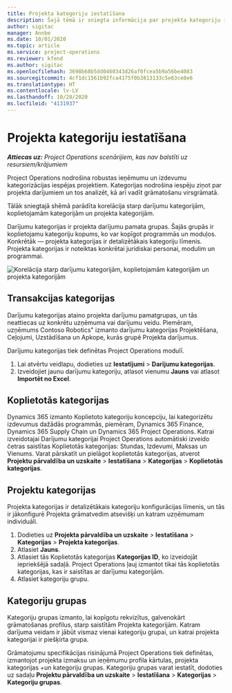 ```yaml
---
title: Projekta kategoriju iestatīšana
description: Šajā tēmā ir sniegta informācija par projekta kategoriju iestatīšanu.
author: sigitac
manager: Annbe
ms.date: 10/01/2020
ms.topic: article
ms.service: project-operations
ms.reviewer: kfend
ms.author: sigitac
ms.openlocfilehash: 3698b68b5dd0460343d26af0fcea5b9a56be4083
ms.sourcegitcommit: 4cf1dc1561b92fca4175f0b3813133c5e63ce8e6
ms.translationtype: HT
ms.contentlocale: lv-LV
ms.lasthandoff: 10/28/2020
ms.locfileid: "4131937"
---
```

# <a name="configure-project-categories"></a>Projekta kategoriju iestatīšana

_**Attiecas uz:** Project Operations scenārijiem, kas nav balstīti uz resursiem/krājumiem_

Project Operations nodrošina robustas ieņēmumu un izdevumu kategorizācijas iespējas projektiem. Kategorijas nodrošina iespēju ziņot par projekta darījumiem un tos analizēt, kā arī vadīt grāmatošanu virsgrāmatā.

Tālāk sniegtajā shēmā parādīta korelācija starp darījumu kategorijām, koplietojamām kategorijām un projekta kategorijām. 

Darījumu kategorijas ir projekta darījumu pamata grupas. Šajās grupās ir koplietojamu kategoriju kopums, ko var kopīgot programmās un moduļos. Konkrētāk — projekta kategorijas ir detalizētākais kategoriju līmenis. Projekta kategorijas ir noteiktas konkrētai juridiskai personai, modulim un programmai.

![Korelācija starp darījumu kategorijām, koplietojamām kategorijām un projekta kategorijām](media/project-categories.png)

## <a name="transaction-categories"></a>Transakcijas kategorijas

Darījumu kategorijas ataino projekta darījumu pamatgrupas, un tās neattiecas uz konkrētu uzņēmuma vai darījumu veidu. Piemēram, uzņēmums Contoso Robotics" izmanto darījumu kategorijas Projektēšana, Ceļojumi, Uzstādīšana un Apkope, kurās grupē Projekta darījumus.

Darījumu kategorijas tiek definētas Project Operations modulī. 
1. Lai atvērtu veidlapu, dodieties uz **Iestatījumi** \> **Darījumu kategorijas**. 
2. Izveidojiet jaunu darījumu kategoriju, atlasot vienumu **Jauns** vai atlasot **Importēt no Excel**.

## <a name="shared-categories"></a>Koplietotās kategorijas

Dynamics 365 izmanto Koplietoto kategoriju koncepciju, lai kategorizētu izdevumus dažādās programmās, piemēram, Dynamics 365 Finance, Dynamics 365 Supply Chain un Dynamics 365 Project Operations. Katrai izveidotajai Darījumu kategorijai Project Operations automātiski izveido četras saistītas Koplietotās kategorijas: Stundas, Izdevumi, Maksas un Vienums. Varat pārskatīt un pielāgot koplietotās kategorijas, atverot **Projektu pārvaldība un uzskaite** \> **Iestatīšana** \> **Kategorijas** \> **Koplietotās kategorijas**.

## <a name="project-categories"></a>Projektu kategorijas

Projekta kategorijas ir detalizētākais kategoriju konfigurācijas līmenis, un tās ir jākonfigurē Projekta grāmatvedim atsevišķi un katram uzņēmumam individuāli.

1. Dodieties uz **Projekta pārvaldība un uzskaite** \> **Iestatīšana** \> **Kategorijas** \> **Projekta kategorijas**.
2. Atlasiet **Jauns**.
3. Atlasiet tās Koplietotās kategorijas **Kategorijas ID**, ko izveidojāt iepriekšējā sadaļā. Project Operations ļauj izmantot tikai tās koplietotās kategorijas, kas ir saistītas ar darījumu kategorijām.
4. Atlasiet kategoriju grupu.

## <a name="category-groups"></a>Kategoriju grupas

Kategoriju grupas izmanto, lai kopīgotu rekvizītus, galvenokārt grāmatošanas profilus, starp saistītām Projekta kategorijām. Katram darījuma veidam ir jābūt vismaz vienai kategoriju grupai, un katrai projekta kategorijai ir piešķirta grupa.

Grāmatojumu specifikācijas risinājumā Project Operations tiek definētas, izmantojot projekta izmaksu un ieņēmumu profila kārtulas, projekta kategorijas +un kategoriju grupas. Kategoriju grupas varat iestatīt, dodoties uz sadaļu **Projektu pārvaldība un uzskaite** \> **Iestatīšana** \> **Kategorijas** \> **Kategoriju grupas**.
